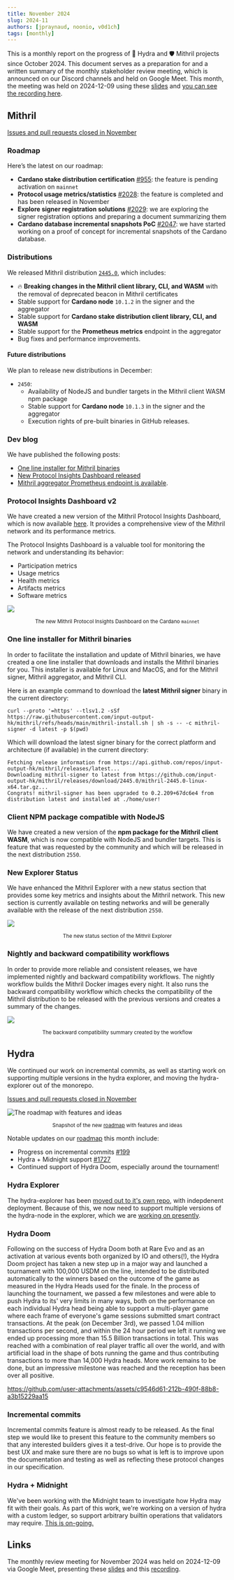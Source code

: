 ```yaml
---
title: November 2024
slug: 2024-11
authors: [jpraynaud, noonio, v0d1ch]
tags: [monthly]
---
```


This is a monthly report on the progress of 🐲 Hydra and 🛡 Mithril projects since October 2024. This document serves as a preparation for and a written summary of the monthly stakeholder review meeting, which is announced on our Discord channels and held on Google Meet. This month, the meeting was held on 2024-12-09 using these [slides][slides] and [you can see the recording here][recording].

## Mithril

[Issues and pull requests closed in November](https://github.com/input-output-hk/mithril/issues?q=is%3Aclosed+sort%3Aupdated-desc+closed%3A2024-11-01..2024-11-30)

### Roadmap

Here’s the latest on our roadmap:

- **Cardano stake distribution certification** [#955](https://github.com/input-output-hk/mithril/issues/955): the feature is pending activation on `mainnet`
- **Protocol usage metrics/statistics** [#2028](https://github.com/input-output-hk/mithril/issues/2028): the feature is completed and has been released in November
- **Explore signer registration solutions** [#2029](https://github.com/input-output-hk/mithril/issues/2029): we are exploring the signer registration options and preparing a document summarizing them
- **Cardano database incremental snapshots PoC** [#2047](https://github.com/input-output-hk/mithril/issues/2047): we have started working on a proof of concept for incremental snapshots of the Cardano database.

### Distributions

We released Mithril distribution [`2445.0`](https://github.com/input-output-hk/mithril/releases/tag/2445.0), which includes:

- 🔥 **Breaking changes in the Mithril client library, CLI, and WASM** with the removal of deprecated beacon in Mithril certificates
- Stable support for **Cardano node** `10.1.2` in the signer and the aggregator
- Stable support for **Cardano stake distribution client library, CLI, and WASM**
- Stable support for the **Prometheus metrics** endpoint in the aggregator
- Bug fixes and performance improvements.

#### Future distributions

We plan to release new distributions in December:

- `2450`:
  - Availability of NodeJS and bundler targets in the Mithril client WASM npm package
  - Stable support for **Cardano node** `10.1.3` in the signer and the aggregator
  - Execution rights of pre-built binaries in GitHub releases.

### Dev blog

We have published the following posts:

- [One line installer for Mithril binaries](https://mithril.network/doc/dev-blog/2024/11/25/one-line-binaries-installer)
- [New Protocol Insights Dashboard released](https://mithril.network/doc/dev-blog/2024/11/18/new-protocol-insights-dashboard)
- [Mithril aggregator Prometheus endpoint is available](https://mithril.network/doc/dev-blog/2024/11/07/mithril-aggregator-prometheus-endpoint).

### Protocol Insights Dashboard v2

We have created a new version of the Mithril Protocol Insights Dashboard, which is now available [here](https://lookerstudio.google.com/s/mbL23-8gibI). It provides a comprehensive view of the Mithril network and its performance metrics.

The Protocol Insights Dashboard is a valuable tool for monitoring the network and understanding its behavior:

- Participation metrics
- Usage metrics
- Health metrics
- Artifacts metrics
- Software metrics

![](img/2024-11-mithril-protocol-dashboard.gif)
<small><center>The new Mithril Protocol Insights Dashboard on the Cardano `mainnet`</center></small>

### One line installer for Mithril binaries

In order to facilitate the installation and update of Mithril binaries, we have created a one line installer that downloads and installs the Mithril binaries for you. This installer is available for Linux and MacOS, and for the Mithril signer, Mithril aggregator, and Mithril CLI.

Here is an example command to download the **latest Mithril signer** binary in the current directory:

```shell
curl --proto '=https' --tlsv1.2 -sSf https://raw.githubusercontent.com/input-output-hk/mithril/refs/heads/main/mithril-install.sh | sh -s -- -c mithril-signer -d latest -p $(pwd)
```

Which will download the latest signer binary for the correct platform and architecture (if available) in the current directory:

```shell
Fetching release information from https://api.github.com/repos/input-output-hk/mithril/releases/latest...
Downloading mithril-signer to latest from https://github.com/input-output-hk/mithril/releases/download/2445.0/mithril-2445.0-linux-x64.tar.gz...
Congrats! mithril-signer has been upgraded to 0.2.209+67dc6e4 from distribution latest and installed at ./home/user!
```

### Client NPM package compatible with NodeJS

We have created a new version of the **npm package for the Mithril client WASM**, which is now compatible with NodeJS and bundler targets. This is feature that was requested by the community and which will be released in the next distribution `2550`.

### New Explorer Status

We have enhanced the Mithril Explorer with a new status section that provides some key metrics and insights about the Mithril network. This new section is currently available on testing networks and will be generally available with the release of the next distribution `2550`.

![](img/2024-11-mithril-explorer-status.png)
<small><center>The new status section of the Mithril Explorer</center></small>

### Nightly and backward compatibility workflows

In order to provide more reliable and consistent releases, we have implemented nightly and backward compatibility workflows. The nightly workflow builds the Mithril Docker images every night. It also runs the backward compatibility workflow which checks the compatibility of the Mithril distribution to be released with the previous versions and creates a summary of the changes.

![](img/2024-11-mithril-backward-compatibility.png)
<small><center>The backward compatibility summary created by the workflow</center></small>

## Hydra

We continued our work on incremental commits, as well as starting work on
supporting multiple versions in the hydra explorer, and moving the
hydra-explorer out of the monorepo.

[Issues and pull requests closed in November](https://github.com/cardano-scaling/hydra/issues?q=is%3Aclosed+sort%3Aupdated-desc+closed%3A2024-11-01..2024-11-30)

![The roadmap with features and ideas](./img/2024-11-hydra-roadmap.png)
<small><center>Snapshot of the new [roadmap](https://github.com/orgs/cardano-scaling/projects/7/views/1) with features and ideas</center></small>

Notable updates on our [roadmap](https://github.com/orgs/cardano-scaling/projects/7/views/1) this month include:

- Progress on incremental commits [#199](https://github.com/cardano-scaling/hydra/issues/199)
- Hydra + Midnight support [#1727](https://github.com/cardano-scaling/hydra/issues/1727)
- Continued support of Hydra Doom, especially around the tournament!

### Hydra Explorer

The hydra-explorer has been [moved out to it's own
repo](https://github.com/cardano-scaling/hydra-explorer/pull/5), with
indepdenent deployment. Because of this, we now need to support multiple
versions of the hydra-node in the explorer, which we are [working on
presently](https://github.com/cardano-scaling/hydra/issues/1282).

### Hydra Doom

Following on the success of Hydra Doom both at Rare Evo and as an activation at various events both organized by IO and others(!), the Hydra Doom project has taken a new step up in a major way and launched a tournament with 100,000 USDM on the line, intended to be distributed automatically to the winners based on the outcome of the game as measured in the Hydra Heads used for the finale.
In the process of launching the tournament, we passed a few milestones and were able to push Hydra to its' very limits in many ways, both on the performance on each individual Hydra head being able to support a multi-player game where each frame of everyone's game sessions submitted smart contract transactions. At the peak (on December 3rd), we passed 1.04 million transactions per second, and within the 24 hour period we left it running we ended up processing more than 15.5 Billion transactions in total. This was reached with a combination of real player traffic all over the world, and with artificial load in the shape of bots running the game and thus contributing transactions to more than 14,000 Hydra heads.
More work remains to be done, but an impressive milestone was reached and the reception has been over all positive.

https://github.com/user-attachments/assets/c9546d61-212b-490f-88b8-a3b15229aa15



### Incremental commits

Incremental commits feature is almost ready to be released. As the final step
we would like to present this feature to the community members so that any
interested builders gives it a test-drive. Our hope is to provide the best UX
and make sure there are no bugs so what is left is to improve upon the
documentation and testing as well as reflecting these protocol changes in our
specification.

### Hydra + Midnight

We've been working with the Midnight team to investigate how Hydra may fit
with their goals. As part of this work, we're working on a version of hydra
with a custom ledger, so support arbitrary builtin operations that validators
may require. [This is on-going.](https://github.com/cardano-scaling/hydra/issues/1727)


## Links

The monthly review meeting for November 2024 was held on 2024-12-09 via Google Meet,
presenting these [slides][slides] and this [recording][recording].

[slides]: https://docs.google.com/presentation/d/1erEcuVNtYsCecJEX-QVXVtxzQMl8G6EVQbs98KPjxmI/edit?usp=sharing
[recording]: https://drive.google.com/file/d/1a9UOldEuNSg19GB2CXUbNIHITJodZOqr/view?usp=drive_link
